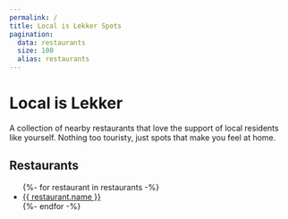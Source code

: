 ```yaml
---
permalink: /
title: Local is Lekker Spots
pagination:
  data: restaurants
  size: 100
  alias: restaurants
---
```

# Local is Lekker

A collection of nearby restaurants that love the support of local residents like yourself. 
Nothing too touristy, just spots that make you feel at home.

## Restaurants

<ul>
{%- for restaurant in restaurants -%}
  <li><a href="/restaurants/{{ restaurant.id }}/">{{ restaurant.name }}</a></li>
{%- endfor -%}
</ul>
